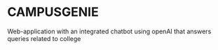# CAMPUSGENIE
Web-application with an integrated chatbot using openAI that answers queries related to college
